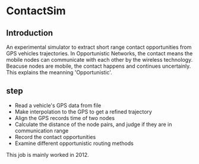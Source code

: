 # ContactSim

## Introduction
An experimental simulator to extract short range contact opportunities from GPS vehicles trajectories.
In Opportunistic Networks, the contact means the mobile nodes can communicate with each other by the wireless technology.
Beacuse nodes are mobile, the contact happens and continues uncertainly. This explains the meanning 'Opportunistic'.

## step
* Read a vehicle's GPS data from file
* Make interpolation to the GPS to get a refined trajectory
* Align the GPS records time of two nodes
* Calculate the distance of the node pairs, and judge if they are in communication range
* Record the contact opportunities
* Examine different opportunistic routing methods 


This job is mainly worked in 2012.

